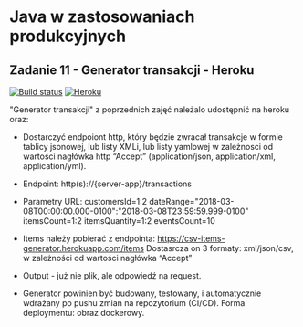 # Java w zastosowaniach produkcyjnych

## Zadanie 11 - Generator transakcji - Heroku

[![Build status](https://travis-ci.org/Zax37/JavaTask11.svg?branch=master)](https://travis-ci.org/Zax37/JavaTask11)
[![Heroku](http://heroku-badges.herokuapp.com/?app=heroku-badges&transactions)](https://murmuring-temple-13009.herokuapp.com/transactions?customersId=1:2&dateRange=2018-03-08T00:00:00.000-0100:2018-03-08T23:59:59.999-0100&itemsCount=1:2&itemsQuantity=1:2&eventsCount=10)

"Generator transakcji" z poprzednich zajęć należalo udostępnić na heroku oraz:

- Dostarczyć endpoiont http, który będzie zwracał transakcje w formie tablicy jsonowej, lub listy XMLi, lub listy yamlowej w zależnosci od wartości nagłówka http “Accept” (application/json, application/xml, application/yml).

- Endpoint: http(s)://{server-app}/transactions

- Parametry URL: 
customersId=1:2
dateRange="2018-03-08T00:00:00.000-0100":"2018-03-08T23:59:59.999-0100"
itemsCount=1:2
itemsQuantity=1:2
eventsCount=10

- Items należy pobierać z endpointa: https://csv-items-generator.herokuapp.com/items
Dostasrcza on 3 formaty: xml/json/csv, w zależności od wartości nagłówka “Accept”

- Output - już nie plik, ale odpowiedź na request.

- Generator powinien być budowany, testowany, i automatycznie wdrażany po pushu zmian na repozytorium (CI/CD). Forma deploymentu: obraz dockerowy.

